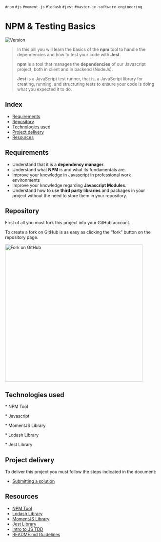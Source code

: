 `#npm` `#js` `#moment-js` `#lodash` `#jest` `#master-in-software-engineering`

# NPM & Testing Basics <!-- omit in toc -->

<p>
  <img alt="Version" src="https://img.shields.io/badge/version-1.0-blue.svg?cacheSeconds=2592000" />
</p>

> In this pill you will learn the basics of the **npm** tool to handle the dependencies and how to test your code with **Jest**.
>
> **npm** is a tool that manages the **dependencies** of our Javascript project, both in client and in backend (NodeJs).
>
> **Jest** is a JavaScript test runner, that is, a JavaScript library for creating, running, and structuring tests to ensure your code is doing what you expected it to do.

## Index <!-- omit in toc -->

- [Requirements](#requirements)
- [Repository](#repository)
- [Technologies used](#technologies-used)
- [Project delivery](#project-delivery)
- [Resources](#resources)

## Requirements

- Understand that it is a **dependency manager**.
- Understand what **NPM** is and what its fundamentals are.
- Improve your knowledge in Javascript in professional work environments
- Improve your knowledge regarding **Javascript Modules**.
- Understand how to use **third party libraries** and packages in your project without the need to store them in your repository.

## Repository

First of all you must fork this project into your GitHub account.

To create a fork on GitHub is as easy as clicking the “fork” button on the repository page.

<img src="https://docs.github.com/assets/images/help/repository/fork_button.jpg" alt="Fork on GitHub" width='450'>

## Technologies used

\* NPM Tool

\* Javascript

\* MomentJS Library

\* Lodash Library

\* Jest Library

## Project delivery

To deliver this project you must follow the steps indicated in the document:

- [Submitting a solution](https://www.notion.so/Submitting-a-solution-524dab1a71dd4b96903f26385e24cdb6)

## Resources

- [NPM Tool](https://www.npmjs.com/)
- [Lodash Library](https://lodash.com/)
- [MomentJS Library](https://momentjs.com)
- [Jest Library](https://jestjs.io/)
- [Intro to JS TDD](https://www.youtube.com/watch?v=SbKPgaRZsxA)
- [README.md Guidelines](https://github.com/othneildrew/Best-README-Template)
